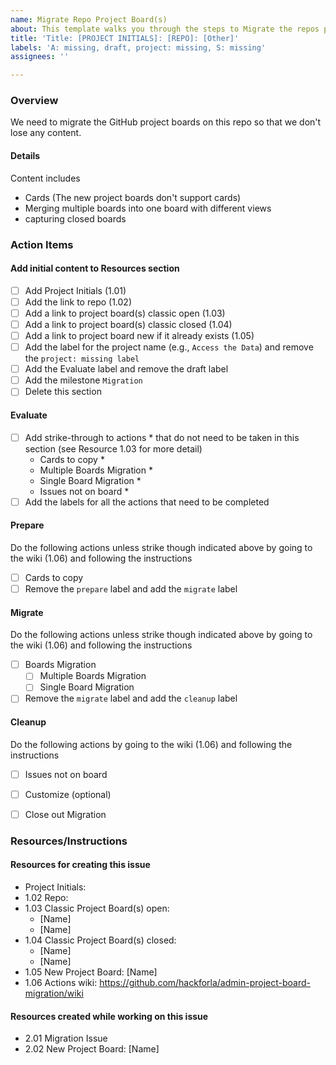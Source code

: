 ```yaml
---
name: Migrate Repo Project Board(s)
about: This template walks you through the steps to Migrate the repos project boards
title: 'Title: [PROJECT INITIALS]: [REPO]: [Other]'
labels: 'A: missing, draft, project: missing, S: missing'
assignees: ''

---
```


### Overview
We need to migrate the GitHub project boards on this repo so that we don't lose any content.

#### Details
Content includes
- Cards (The new project boards don't support cards)
- Merging multiple boards into one board with different views
- capturing closed boards

### Action Items

#### Add initial content to Resources section
- [ ] Add Project Initials (1.01)
- [ ] Add the link to repo (1.02)
- [ ] Add a link to project board(s) classic open (1.03)
- [ ] Add a link to project board(s) classic closed (1.04)
- [ ] Add a link to project board new if it already exists (1.05)
- [ ] Add the label for the project name (e.g., `Access the Data`) and remove the `project: missing label`
- [ ] Add the Evaluate label and remove the draft label
- [ ] Add the milestone `Migration`
- [ ] Delete this section

#### Evaluate
- [ ] Add strike-through to actions * that do not need to be taken in this section (see Resource 1.03 for more detail)
   - Cards to copy *
   - Multiple Boards Migration *
   - Single Board Migration *
   - Issues not on board *
- [ ] Add the labels for all the actions that need to be completed

#### Prepare
Do the following actions unless strike though indicated above by going to the wiki (1.06) and following the instructions
- [ ] Cards to copy
- [ ] Remove the `prepare` label and add the `migrate` label

#### Migrate
Do the following actions unless strike though indicated above by going to the wiki (1.06) and following the instructions
- [ ] Boards Migration
   - [ ] Multiple Boards Migration
   - [ ] Single Board Migration
- [ ] Remove the `migrate` label and add the `cleanup` label

#### Cleanup
Do the following actions by going to the wiki (1.06) and following the instructions
   - [ ] Issues not on board
   - [ ] Customize (optional)
   - [ ] Close out Migration


### Resources/Instructions

#### Resources for creating this issue
- Project Initials:
- 1.02 Repo:
- 1.03 Classic Project Board(s) open:
   - [Name]
   - [Name]
- 1.04 Classic Project Board(s) closed:
   - [Name]
   - [Name]
- 1.05 New Project Board: [Name] 
- 1.06 Actions wiki: https://github.com/hackforla/admin-project-board-migration/wiki

#### Resources created while working on this issue
- 2.01 Migration Issue
- 2.02 New Project Board:  [Name]
